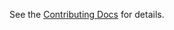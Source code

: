 
See the [Contributing Docs](https://mrpicklepinosaur.github.io/shrs/docs/contributing/how-to-contribute/) for details.


